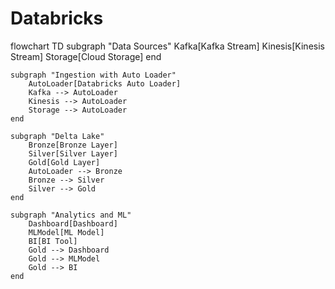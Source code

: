 # Databricks

flowchart TD
    subgraph "Data Sources"
        Kafka[Kafka Stream]
        Kinesis[Kinesis Stream]
        Storage[Cloud Storage]
    end

    subgraph "Ingestion with Auto Loader"
        AutoLoader[Databricks Auto Loader]
        Kafka --> AutoLoader
        Kinesis --> AutoLoader
        Storage --> AutoLoader
    end

    subgraph "Delta Lake"
        Bronze[Bronze Layer]
        Silver[Silver Layer]
        Gold[Gold Layer]
        AutoLoader --> Bronze
        Bronze --> Silver
        Silver --> Gold
    end

    subgraph "Analytics and ML"
        Dashboard[Dashboard]
        MLModel[ML Model]
        BI[BI Tool]
        Gold --> Dashboard
        Gold --> MLModel
        Gold --> BI
    end
